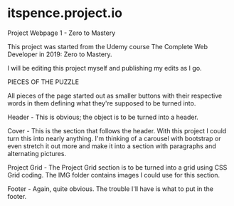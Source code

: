# itspence.project.io
Project Webpage 1 - Zero to Mastery

This project was started from the Udemy course The Complete Web Developer in 2019: Zero to Mastery.

I will be editing this project myself and publishing my edits as I go.

PIECES OF THE PUZZLE

All pieces of the page started out as smaller buttons with their respective words in them defining what they're supposed to be turned into.

Header - This is obvious; the object is to be turned into a header.

Cover - This is the section that follows the header. With this project I could turn this into nearly anything. I'm thinking of a carousel with bootstrap or even stretch it
out more and make it into a section with paragraphs and alternating pictures.

Project Grid - The Project Grid section is to be turned into a grid using CSS Grid coding. The IMG folder contains images I could use for this section.

Footer - Again, quite obvious. The trouble I'll have is what to put in the footer.

